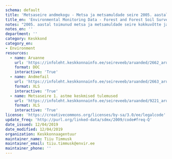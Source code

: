 ```yaml
---
schema: default
title: 'Metsaseire andmekogu - Metsa ja metsamuldade seire 2005. aastal'
title_en: 'Environmental Monitoring Data - Forest and Forest Soil Survey in 2005'
notes: "2005. aastal toimunud metsa ja metsamuldade seire kokkuvõtte ja allpool toodud andmed leiab <a href=\"seire.keskkonnainfo.ee/index.php?option=com_content&view=article&id=1615%3A2005-a\">siit</a>. Metsaseire <a href=\"http://seire.keskkonnainfo.ee/index.php?option=com_content&view=article&id=638&Itemid=177\">andmekogu</a> on osa Riikliku keskkonnaseire programmi veebist, mis pakub metsandusega seotud infot Keskkonnaseire seadusega sätestatud korras."
notes_en: ''
department: ''
category: Keskkond
category_en:
- Environment
resources:
  - name: Aruanne
    url: 'https://infoleht.keskkonnainfo.ee/seireveeb/aruanded/2662_aru05_7.1_metsaseire.doc'
    format: DOC
    interactive: 'True'
  - name: Andmefail
    url: 'https://infoleht.keskkonnainfo.ee/seireveeb/aruanded/2663_aru05_7.1_metsaseire_andm.xls'
    format: XLS
    interactive: 'True'
  - name: Metsaseire 1. astme keskmised tulemused
    url: 'https://infoleht.keskkonnainfo.ee/seireveeb/aruanded/9221_aru05_7.1_voraandmed.xls'
    format: XLS
    interactive: 'True'
license: 'https://creativecommons.org/licenses/by-sa/3.0/ee/legalcode'
update_freq: 'http://purl.org/linked-data/sdmx/2009/code#freq-Q'
date_issued: 12/04/2019
date_modified: 12/04/2019
organization: Keskkonnaagentuur
maintainer_name: Tiiu Timmusk
maintainer_email: tiiu.timmusk@envir.ee
maintainer_phone: ''
---
```


